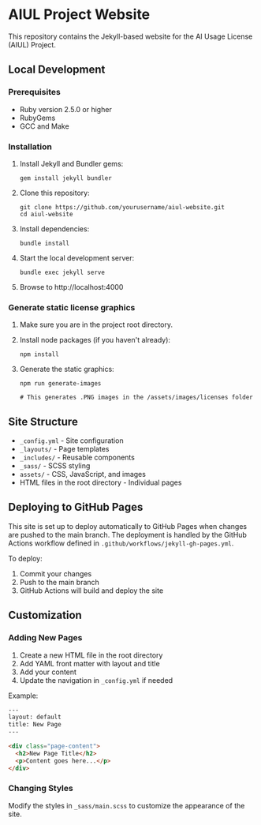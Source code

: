 # AIUL Project Website

This repository contains the Jekyll-based website for the AI Usage License (AIUL) Project.

## Local Development

### Prerequisites

- Ruby version 2.5.0 or higher
- RubyGems
- GCC and Make

### Installation

1. Install Jekyll and Bundler gems:
   ```
   gem install jekyll bundler
   ```

2. Clone this repository:
   ```
   git clone https://github.com/yourusername/aiul-website.git
   cd aiul-website
   ```

3. Install dependencies:
   ```
   bundle install
   ```

4. Start the local development server:
   ```
   bundle exec jekyll serve
   ```

5. Browse to http://localhost:4000


### Generate static license graphics

1. Make sure you are in the project root directory.

2. Install node packages (if you haven't already):
   ```
   npm install
   ```

3. Generate the static graphics:
   ```
   npm run generate-images
   
   # This generates .PNG images in the /assets/images/licenses folder
   ```

## Site Structure

- `_config.yml` - Site configuration
- `_layouts/` - Page templates
- `_includes/` - Reusable components
- `_sass/` - SCSS styling
- `assets/` - CSS, JavaScript, and images
- HTML files in the root directory - Individual pages

## Deploying to GitHub Pages

This site is set up to deploy automatically to GitHub Pages when changes are pushed to the main branch. The deployment is handled by the GitHub Actions workflow defined in `.github/workflows/jekyll-gh-pages.yml`.

To deploy:

1. Commit your changes
2. Push to the main branch
3. GitHub Actions will build and deploy the site

## Customization

### Adding New Pages

1. Create a new HTML file in the root directory
2. Add YAML front matter with layout and title
3. Add your content
4. Update the navigation in `_config.yml` if needed

Example:
```html
---
layout: default
title: New Page
---

<div class="page-content">
  <h2>New Page Title</h2>
  <p>Content goes here...</p>
</div>
```

### Changing Styles

Modify the styles in `_sass/main.scss` to customize the appearance of the site.
